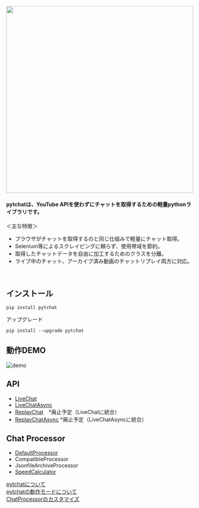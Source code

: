 <img src="https://taizan-hokuto.github.io/statics/LOGO.png" width="500">

#### pytchatは、YouTube APIを使わずにチャットを取得するための軽量pythonライブラリです。

＜主な特徴＞
+ ブラウザがチャットを取得するのと同じ仕組みで軽量にチャット取得。
+ Selenium等によるスクレイピングに頼らず、使用帯域を節約。
+ 取得したチャットデータを自由に加工するためのクラスを分離。
+ ライブ中のチャット、アーカイブ済み動画のチャットリプレイ両方に対応。

<br>

## インストール

```
pip install pytchat
```
アップグレード
```
pip install --upgrade pytchat
```

## 動作DEMO
![demo](https://taizan-hokuto.github.io/statics/demo.gif "demo")

## API
 * [LiveChat](https://github.com/taizan-hokuto/pytchat/wiki/LiveChat:)
 * [LiveChatAsync](https://github.com/taizan-hokuto/pytchat/wiki/LiveChatAsync:)
 * [ReplayChat](https://github.com/taizan-hokuto/pytchat/wiki/ReplayChat)　*廃止予定（LiveChatに統合）
 * [ReplayChatAsync](https://github.com/taizan-hokuto/pytchat/wiki/ReplayChatAsync) *廃止予定（LiveChatAsyncに統合）
## Chat Processor
 * [DefaultProcessor](https://github.com/taizan-hokuto/pytchat/wiki/DefaultProcessor:)
 * CompatibleProcessor
 * JsonfileArchiveProcessor
 * [SpeedCalculator](https://github.com/taizan-hokuto/pytchat/wiki/SpeedCalculator:)

[pytchatについて](https://github.com/taizan-hokuto/pytchat/wiki/feature)<br>
[pytchatの動作モードについて](https://github.com/taizan-hokuto/pytchat/wiki/pytchat%E3%81%AE%E5%8B%95%E4%BD%9C%E3%83%A2%E3%83%BC%E3%83%89)
<br>
[ChatProcessorのカスタマイズ](https://github.com/taizan-hokuto/pytchat/wiki/ChatProcessor%E3%81%AE%E3%82%AB%E3%82%B9%E3%82%BF%E3%83%9E%E3%82%A4%E3%82%BA)


